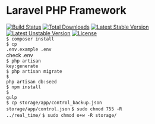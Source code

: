# Laravel PHP Framework

[![Build Status](https://travis-ci.org/laravel/framework.svg)](https://travis-ci.org/laravel/framework)
[![Total Downloads](https://poser.pugx.org/laravel/framework/d/total.svg)](https://packagist.org/packages/laravel/framework)
[![Latest Stable Version](https://poser.pugx.org/laravel/framework/v/stable.svg)](https://packagist.org/packages/laravel/framework)
[![Latest Unstable Version](https://poser.pugx.org/laravel/framework/v/unstable.svg)](https://packagist.org/packages/laravel/framework)
[![License](https://poser.pugx.org/laravel/framework/license.svg)](https://packagist.org/packages/laravel/framework)
<br>
<code>$ composer install</code><br>
<code>$ cp .env.example .env</code><br>
check .env<br>
<code>$ php artisan key:generate</code><br>
<code>$ php artisan migrate</code><br>
<code>$ php artisan db:seed</code><br>
<code>$ npm install</code><br>
<code>$ gulp</code><br>
<code>$ cp storage/app/control_backup.json storage/app/control.json</code>
<code>$ sudo chmod 755 -R ../real_time/</code>
<code>$ sudo chmod o+w -R storage/</code>